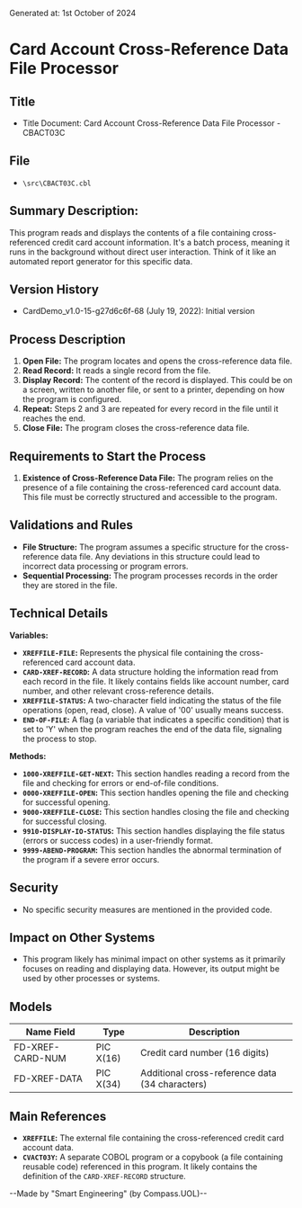 Generated at: 1st October of 2024

# Card Account Cross-Reference Data File Processor

## Title

- Title Document: Card Account Cross-Reference Data File Processor - CBACT03C

## File

- `\src\CBACT03C.cbl`

## Summary Description:

This program reads and displays the contents of a file containing cross-referenced credit card account information. It's a batch process, meaning it runs in the background without direct user interaction. Think of it like an automated report generator for this specific data.

## Version History

- CardDemo_v1.0-15-g27d6c6f-68 (July 19, 2022): Initial version

## Process Description

1. **Open File:**  The program locates and opens the cross-reference data file.
2. **Read Record:** It reads a single record from the file.
3. **Display Record:**  The content of the record is displayed. This could be on a screen, written to another file, or sent to a printer, depending on how the program is configured.
4. **Repeat:** Steps 2 and 3 are repeated for every record in the file until it reaches the end.
5. **Close File:** The program closes the cross-reference data file.

## Requirements to Start the Process

1. **Existence of Cross-Reference Data File:** The program relies on the presence of a file containing the cross-referenced card account data. This file must be correctly structured and accessible to the program.

## Validations and Rules

* **File Structure:** The program assumes a specific structure for the cross-reference data file. Any deviations in this structure could lead to incorrect data processing or program errors.
* **Sequential Processing:** The program processes records in the order they are stored in the file.

## Technical Details

**Variables:**

* **`XREFFILE-FILE`:** Represents the physical file containing the cross-referenced card account data.
* **`CARD-XREF-RECORD`:**  A data structure holding the information read from each record in the file. It likely contains fields like account number, card number, and other relevant cross-reference details.
* **`XREFFILE-STATUS`:**  A two-character field indicating the status of the file operations (open, read, close). A value of '00' usually means success. 
* **`END-OF-FILE`:** A flag (a variable that indicates a specific condition) that is set to 'Y' when the program reaches the end of the data file, signaling the process to stop.

**Methods:** 

* **`1000-XREFFILE-GET-NEXT`:**  This section handles reading a record from the file and checking for errors or end-of-file conditions.
* **`0000-XREFFILE-OPEN`:** This section handles opening the file and checking for successful opening.
* **`9000-XREFFILE-CLOSE`:** This section handles closing the file and checking for successful closing.
* **`9910-DISPLAY-IO-STATUS`:** This section handles displaying the file status (errors or success codes) in a user-friendly format.
* **`9999-ABEND-PROGRAM`:** This section handles the abnormal termination of the program if a severe error occurs.

## Security

- No specific security measures are mentioned in the provided code.

## Impact on Other Systems

- This program likely has minimal impact on other systems as it primarily focuses on reading and displaying data. However, its output might be used by other processes or systems.

## Models

| Name Field                | Type | Description                                            |
|---------------------------|------|--------------------------------------------------------|
| FD-XREF-CARD-NUM          | PIC X(16) | Credit card number (16 digits)                         |
| FD-XREF-DATA              | PIC X(34) | Additional cross-reference data (34 characters)       |

## Main References

* **`XREFFILE`:**  The external file containing the cross-referenced credit card account data.
* **`CVACT03Y`:**  A separate COBOL program or a copybook (a file containing reusable code) referenced in this program. It likely contains the definition of the `CARD-XREF-RECORD` structure.

--Made by "Smart Engineering" (by Compass.UOL)--
